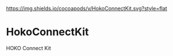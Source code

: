 https://img.shields.io/cocoapods/v/HokoConnectKit.svg?style=flat

# HokoConnectKit
HOKO Connect Kit
